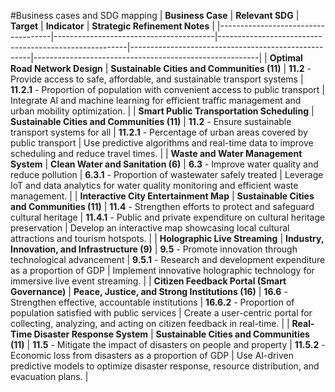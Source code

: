 #Business cases and SDG mapping
| **Business Case**                  | **Relevant SDG**                      | **Target**                                             | **Indicator**                                         | **Strategic Refinement Notes**                          |
|------------------------------------|----------------------------------------|-------------------------------------------------------|-----------------------------------------------------|--------------------------------------------------------|
| **Optimal Road Network Design**    | **Sustainable Cities and Communities (11)** | **11.2** - Provide access to safe, affordable, and sustainable transport systems | **11.2.1** - Proportion of population with convenient access to public transport | Integrate AI and machine learning for efficient traffic management and urban mobility optimization. |
| **Smart Public Transportation Scheduling** | **Sustainable Cities and Communities (11)** | **11.2** - Ensure sustainable transport systems for all | **11.2.1** - Percentage of urban areas covered by public transport | Use predictive algorithms and real-time data to improve scheduling and reduce travel times. |
| **Waste and Water Management System** | **Clean Water and Sanitation (6)**     | **6.3** - Improve water quality and reduce pollution | **6.3.1** - Proportion of wastewater safely treated | Leverage IoT and data analytics for water quality monitoring and efficient waste management. |
| **Interactive City Entertainment Map** | **Sustainable Cities and Communities (11)** | **11.4** - Strengthen efforts to protect and safeguard cultural heritage | **11.4.1** - Public and private expenditure on cultural heritage preservation | Develop an interactive map showcasing local cultural attractions and tourism hotspots. |
| **Holographic Live Streaming**     | **Industry, Innovation, and Infrastructure (9)** | **9.5** - Promote innovation through technological advancement | **9.5.1** - Research and development expenditure as a proportion of GDP | Implement innovative holographic technology for immersive live event streaming. |
| **Citizen Feedback Portal (Smart Governance)** | **Peace, Justice, and Strong Institutions (16)** | **16.6** - Strengthen effective, accountable institutions | **16.6.2** - Proportion of population satisfied with public services | Create a user-centric portal for collecting, analyzing, and acting on citizen feedback in real-time. |
| **Real-Time Disaster Response System** | **Sustainable Cities and Communities (11)** | **11.5** - Mitigate the impact of disasters on people and property | **11.5.2** - Economic loss from disasters as a proportion of GDP | Use AI-driven predictive models to optimize disaster response, resource distribution, and evacuation plans. |
